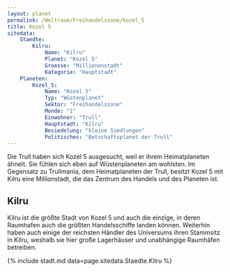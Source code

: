 ```yaml
---
layout: planet
permalink: /Weltraum/Freihandelszone/Kozel_5
title: Kozel 5
sitedata:
    Staedte:
        Kilru:
            Name: "Kilru"
            Planet: "Kozel 5"
            Groesse: "Millionenstadt"
            Kategorie: "Hauptstadt"
    Planeten:
        Kozel_5:
            Name: "Kozel 5"
            Typ: "Wüstenplanet"
            Sektor: "Freihandelszone"
            Monde: "1"
            Einwohner: "Trull"
            Hauptstadt: "Kilru"
            Besiedelung: "kleine Siedlungen"
            Politisches: "Botschaftsplanet der Trull"
---
```




Die Trull haben sich Kozel 5 ausgesucht, weil er ihrem Heimatplaneten ähnelt. Sie fühlen sich eben auf Wüstenplaneten am wohlsten. Im Gegensatz zu Trullmania, dem Heimatplaneten der Trull, besitzt Kozel 5 mit Kilru eine Millionstadt, die das Zentrum des Handels und des Planeten ist.

## Kilru

Kilru ist die größte Stadt von Kozel 5 und auch die einzige, in deren Raumhafen auch die größten Handelsschiffe landen können. Weiterhin haben auch einige der reichsten Händler des Universums ihren Stammsitz in Kilru, weshalb sie hier große Lagerhäuser und unabhängige Raumhäfen betreiben.

{% include stadt.md data=page.sitedata.Staedte.Kilru %}
